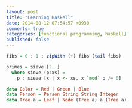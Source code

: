 ```yaml
---
layout: post
title: "Learning Haskell"
date: 2014-08-12 07:54:57 +0930
comments: true
categories: [functional programming, haskell]
published: false
---
```


``` haskell
fibs = 0 : 1 : zipWith (+) fibs (tail fibs)
```

``` haskell
primes = sieve [2..]
  where sieve (p:xs) = 
    p : sieve [x | x <- xs, x `mod` p /= 0]
```

``` haskell
data Color = Red | Green | Blue
data Person = Person String String Integer
data Tree a = Leaf | Node (Tree a) a (Tree a)
```
